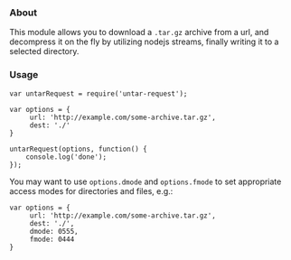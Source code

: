 ### About
This module allows you to download a `.tar.gz` archive from a url, and decompress it on the fly by utilizing nodejs
streams, finally writing it to a selected directory.

### Usage

```
var untarRequest = require('untar-request');

var options = {
     url: 'http://example.com/some-archive.tar.gz',
     dest: './'
}

untarRequest(options, function() {
    console.log('done');
});
```

You may want to use `options.dmode` and `options.fmode` to set appropriate access modes for directories and files, e.g.:
```
var options = {
     url: 'http://example.com/some-archive.tar.gz',
     dest: './',
     dmode: 0555,
     fmode: 0444
}
```
